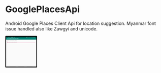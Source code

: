# GooglePlacesApi
Android Google Places Client Api for location suggestion. Myanmar font issue handled also like Zawgyi and unicode.

<img src="https://github.com/er-akashgarg/GooglePlacesApi/blob/master/screens/scr1.png" width="100" height="100" />
